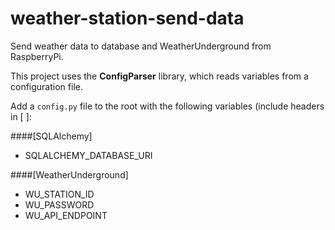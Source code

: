 # weather-station-send-data
Send weather data to database and WeatherUnderground from RaspberryPi.

This project uses the **ConfigParser** library, which reads variables from a configuration file. 

Add a `config.py` file to the root with the following variables (include headers in [ ]:

####[SQLAlchemy]
* SQLALCHEMY\_DATABASE\_URI

####[WeatherUnderground]
* WU\_STATION\_ID
* WU\_PASSWORD
* WU\_API\_ENDPOINT